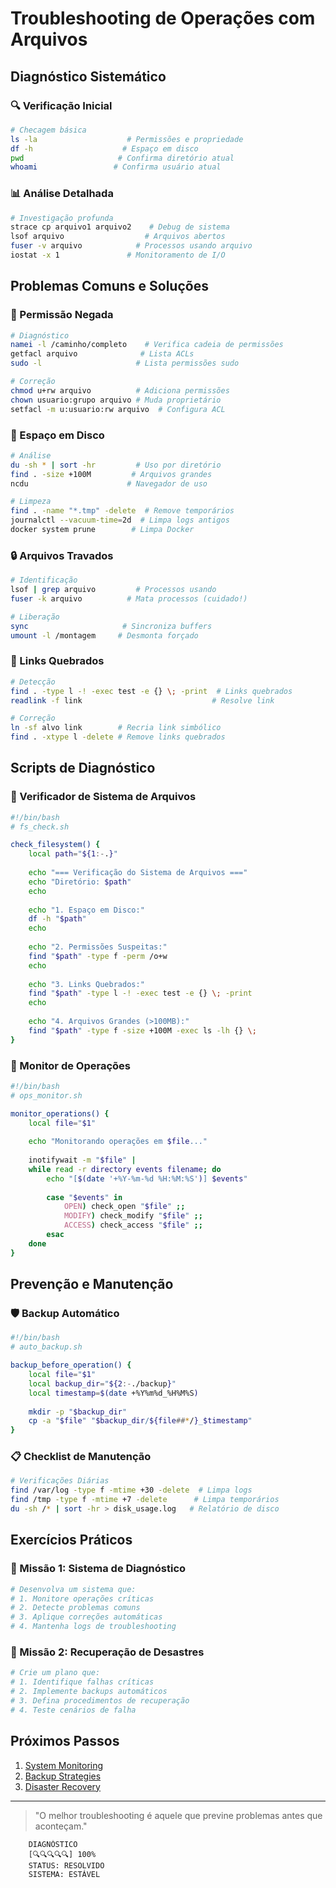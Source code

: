 # Troubleshooting de Operações com Arquivos 

## Diagnóstico Sistemático

### 🔍 Verificação Inicial
```bash
# Checagem básica
ls -la                    # Permissões e propriedade
df -h                    # Espaço em disco
pwd                     # Confirma diretório atual
whoami                 # Confirma usuário atual
```

### 📊 Análise Detalhada
```bash
# Investigação profunda
strace cp arquivo1 arquivo2    # Debug de sistema
lsof arquivo                  # Arquivos abertos
fuser -v arquivo            # Processos usando arquivo
iostat -x 1               # Monitoramento de I/O
```

## Problemas Comuns e Soluções

### 🚫 Permissão Negada
```bash
# Diagnóstico
namei -l /caminho/completo    # Verifica cadeia de permissões
getfacl arquivo              # Lista ACLs
sudo -l                     # Lista permissões sudo

# Correção
chmod u+rw arquivo          # Adiciona permissões
chown usuario:grupo arquivo # Muda proprietário
setfacl -m u:usuario:rw arquivo  # Configura ACL
```

### 💾 Espaço em Disco
```bash
# Análise
du -sh * | sort -hr         # Uso por diretório
find . -size +100M         # Arquivos grandes
ncdu                      # Navegador de uso

# Limpeza
find . -name "*.tmp" -delete  # Remove temporários
journalctl --vacuum-time=2d  # Limpa logs antigos
docker system prune        # Limpa Docker
```

### 🔒 Arquivos Travados
```bash
# Identificação
lsof | grep arquivo         # Processos usando
fuser -k arquivo          # Mata processos (cuidado!)

# Liberação
sync                     # Sincroniza buffers
umount -l /montagem     # Desmonta forçado
```

### 🔗 Links Quebrados
```bash
# Detecção
find . -type l -! -exec test -e {} \; -print  # Links quebrados
readlink -f link                             # Resolve link

# Correção
ln -sf alvo link        # Recria link simbólico
find . -xtype l -delete # Remove links quebrados
```

## Scripts de Diagnóstico

### 📝 Verificador de Sistema de Arquivos
```bash
#!/bin/bash
# fs_check.sh

check_filesystem() {
    local path="${1:-.}"
    
    echo "=== Verificação do Sistema de Arquivos ==="
    echo "Diretório: $path"
    echo
    
    echo "1. Espaço em Disco:"
    df -h "$path"
    echo
    
    echo "2. Permissões Suspeitas:"
    find "$path" -type f -perm /o+w
    echo
    
    echo "3. Links Quebrados:"
    find "$path" -type l -! -exec test -e {} \; -print
    echo
    
    echo "4. Arquivos Grandes (>100MB):"
    find "$path" -type f -size +100M -exec ls -lh {} \;
}
```

### 🔄 Monitor de Operações
```bash
#!/bin/bash
# ops_monitor.sh

monitor_operations() {
    local file="$1"
    
    echo "Monitorando operações em $file..."
    
    inotifywait -m "$file" |
    while read -r directory events filename; do
        echo "[$(date '+%Y-%m-%d %H:%M:%S')] $events"
        
        case "$events" in
            OPEN) check_open "$file" ;;
            MODIFY) check_modify "$file" ;;
            ACCESS) check_access "$file" ;;
        esac
    done
}
```

## Prevenção e Manutenção

### 🛡️ Backup Automático
```bash
#!/bin/bash
# auto_backup.sh

backup_before_operation() {
    local file="$1"
    local backup_dir="${2:-./backup}"
    local timestamp=$(date +%Y%m%d_%H%M%S)
    
    mkdir -p "$backup_dir"
    cp -a "$file" "$backup_dir/${file##*/}_$timestamp"
}
```

### 📋 Checklist de Manutenção
```bash
# Verificações Diárias
find /var/log -type f -mtime +30 -delete  # Limpa logs
find /tmp -type f -mtime +7 -delete      # Limpa temporários
du -sh /* | sort -hr > disk_usage.log   # Relatório de disco
```

## Exercícios Práticos

### 🎯 Missão 1: Sistema de Diagnóstico
```bash
# Desenvolva um sistema que:
# 1. Monitore operações críticas
# 2. Detecte problemas comuns
# 3. Aplique correções automáticas
# 4. Mantenha logs de troubleshooting
```

### 🎯 Missão 2: Recuperação de Desastres
```bash
# Crie um plano que:
# 1. Identifique falhas críticas
# 2. Implemente backups automáticos
# 3. Defina procedimentos de recuperação
# 4. Teste cenários de falha
```

## Próximos Passos

1. [System Monitoring](system-monitoring.md)
2. [Backup Strategies](backup-strategies.md)
3. [Disaster Recovery](disaster-recovery.md)

---

> "O melhor troubleshooting é aquele que previne problemas antes que aconteçam."

```ascii
    DIAGNÓSTICO
    [🔍🔍🔍🔍🔍] 100%
    STATUS: RESOLVIDO
    SISTEMA: ESTÁVEL
```